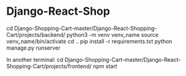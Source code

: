 # Django-React-Shop

cd Django-Shopping-Cart-master/Django-React-Shopping-Cart/projects/backend/ python3 -m venv venv_name source venv_name/bin/activate cd .. pip install -r requirements.txt python manage.py runserver

In another terminal: cd Django-Shopping-Cart-master/Django-React-Shopping-Cart/projects/frontend/ npm start
